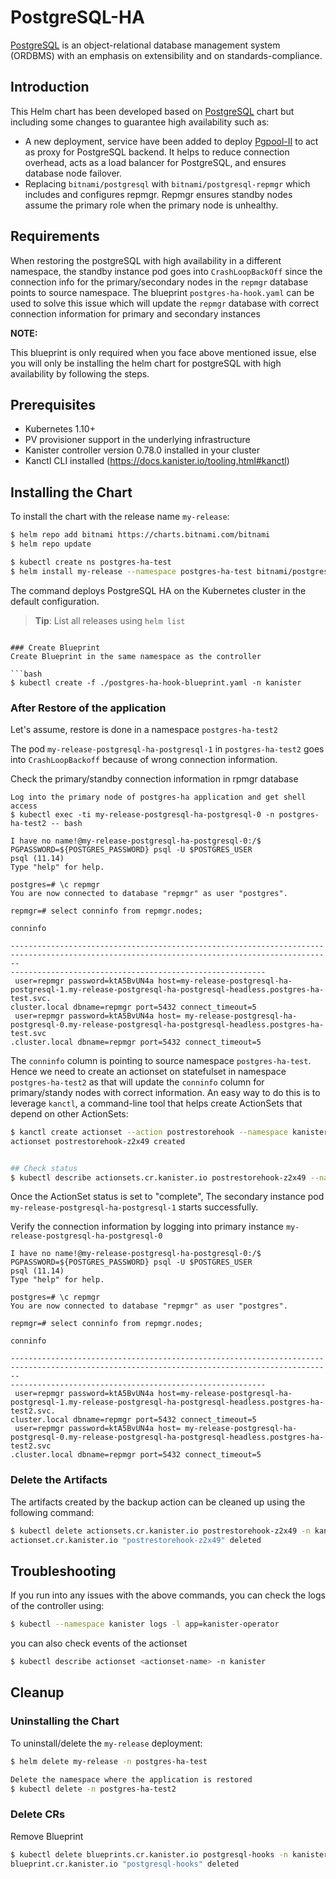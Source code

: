 # PostgreSQL-HA

[PostgreSQL](https://www.postgresql.org/) is an object-relational database management system (ORDBMS) with an emphasis on extensibility and on standards-compliance. 

## Introduction

This Helm chart has been developed based on [PostgreSQL](https://github.com/bitnami/charts/tree/master/bitnami/postgresql) chart but including some changes to guarantee high availability such as:

- A new deployment, service have been added to deploy [Pgpool-II](https://pgpool.net/mediawiki/index.php/Main_Page) to act as proxy for PostgreSQL backend. It helps to reduce connection overhead, acts as a load balancer for PostgreSQL, and ensures database node failover.
- Replacing `bitnami/postgresql` with `bitnami/postgresql-repmgr` which includes and configures repmgr. Repmgr ensures standby nodes assume the primary role when the primary node is unhealthy.

## Requirements
When restoring the postgreSQL with high availability in a different namespace, the standby instance pod goes into `CrashLoopBackOff` since the connection info for the primary/secondary nodes in the `repmgr` database points to source namespace. The blueprint `postgres-ha-hook.yaml` can be used to solve this issue which will update the `repmgr` database with correct connection information for primary and secondary instances

**NOTE:**

This blueprint is only required when you face above mentioned issue, else you will only be installing the helm chart for postgreSQL with high availability by following the steps.

## Prerequisites

- Kubernetes 1.10+
- PV provisioner support in the underlying infrastructure
- Kanister controller version 0.78.0 installed in your cluster
- Kanctl CLI installed (https://docs.kanister.io/tooling.html#kanctl)

## Installing the Chart
To install the chart with the release name `my-release`:

```bash
$ helm repo add bitnami https://charts.bitnami.com/bitnami
$ helm repo update

$ kubectl create ns postgres-ha-test
$ helm install my-release --namespace postgres-ha-test bitnami/postgresql-ha
```

The command deploys PostgreSQL HA on the Kubernetes cluster in the default configuration.

> **Tip**: List all releases using `helm list`

```

### Create Blueprint
Create Blueprint in the same namespace as the controller

```bash
$ kubectl create -f ./postgres-ha-hook-blueprint.yaml -n kanister
```

### After Restore of the application
Let's assume, restore is done in a namespace `postgres-ha-test2`

The pod `my-release-postgresql-ha-postgresql-1` in `postgres-ha-test2` goes into `CrashLoopBackoff` because of wrong connection information.

Check the primary/standby connection information in rpmgr database 

```
Log into the primary node of postgres-ha application and get shell access
$ kubectl exec -ti my-release-postgresql-ha-postgresql-0 -n postgres-ha-test2 -- bash

I have no name!@my-release-postgresql-ha-postgresql-0:/$ PGPASSWORD=${POSTGRES_PASSWORD} psql -U $POSTGRES_USER
psql (11.14)
Type "help" for help.

postgres=# \c repmgr
You are now connected to database "repmgr" as user "postgres".

repmgr=# select conninfo from repmgr.nodes;
                                                                                               conninfo                                       
                                                         
----------------------------------------------------------------------------------------------------------------------------------------------
---------------------------------------------------------
 user=repmgr password=ktA5BvUN4a host=my-release-postgresql-ha-postgresql-1.my-release-postgresql-ha-postgresql-headless.postgres-ha-test.svc.
cluster.local dbname=repmgr port=5432 connect_timeout=5
 user=repmgr password=ktA5BvUN4a host= my-release-postgresql-ha-postgresql-0.my-release-postgresql-ha-postgresql-headless.postgres-ha-test.svc
.cluster.local dbname=repmgr port=5432 connect_timeout=5

```

The `conninfo` column is pointing to source namespace `postgres-ha-test`. Hence we need to create an actionset on statefulset in namespace `postgres-ha-test2` as that will update the `conninfo` column for primary/standy nodes with correct information.  An easy way to do this is to leverage `kanctl`, a command-line tool that helps create ActionSets that depend on other ActionSets:

```bash
$ kanctl create actionset --action postrestorehook --namespace kanister --blueprint postgresql-hooks --statefulset postgres-ha-test2/my-release-postgresql-ha-postgresql
actionset postrestorehook-z2x49 created


## Check status
$ kubectl describe actionsets.cr.kanister.io postrestorehook-z2x49 --namespace kanister
```

Once the ActionSet status is set to "complete", The secondary instance pod `my-release-postgresql-ha-postgresql-1` starts successfully.

Verify the connection information by logging into primary instance `my-release-postgresql-ha-postgresql-0`

```
I have no name!@my-release-postgresql-ha-postgresql-0:/$ PGPASSWORD=${POSTGRES_PASSWORD} psql -U $POSTGRES_USER
psql (11.14)
Type "help" for help.

postgres=# \c repmgr
You are now connected to database "repmgr" as user "postgres".

repmgr=# select conninfo from repmgr.nodes;
                                                                                               conninfo                                       
                                                         
----------------------------------------------------------------------------------------------------------------------------------------------
---------------------------------------------------------
 user=repmgr password=ktA5BvUN4a host=my-release-postgresql-ha-postgresql-1.my-release-postgresql-ha-postgresql-headless.postgres-ha-test2.svc.
cluster.local dbname=repmgr port=5432 connect_timeout=5
 user=repmgr password=ktA5BvUN4a host= my-release-postgresql-ha-postgresql-0.my-release-postgresql-ha-postgresql-headless.postgres-ha-test2.svc
.cluster.local dbname=repmgr port=5432 connect_timeout=5

```

### Delete the Artifacts

The artifacts created by the backup action can be cleaned up using the following command:

```bash
$ kubectl delete actionsets.cr.kanister.io postrestorehook-z2x49 -n kanister
actionset.cr.kanister.io "postrestorehook-z2x49" deleted

```

## Troubleshooting

If you run into any issues with the above commands, you can check the logs of the controller using:

```bash
$ kubectl --namespace kanister logs -l app=kanister-operator
```

you can also check events of the actionset

```bash
$ kubectl describe actionset <actionset-name> -n kanister
```

## Cleanup

### Uninstalling the Chart

To uninstall/delete the `my-release` deployment:

```bash
$ helm delete my-release -n postgres-ha-test

Delete the namespace where the application is restored
$ kubectl delete -n postgres-ha-test2
```

### Delete CRs
Remove Blueprint 

```bash
$ kubectl delete blueprints.cr.kanister.io postgresql-hooks -n kanister 
blueprint.cr.kanister.io "postgresql-hooks" deleted

```
